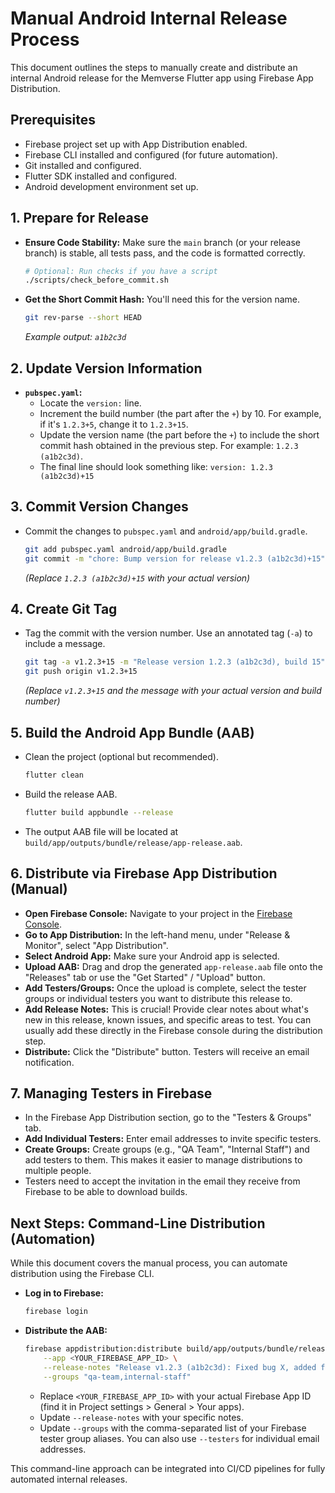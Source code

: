 # Manual Android Internal Release Process

This document outlines the steps to manually create and distribute an internal Android release for
the Memverse Flutter app using Firebase App Distribution.

## Prerequisites

* Firebase project set up with App Distribution enabled.
* Firebase CLI installed and configured (for future automation).
* Git installed and configured.
* Flutter SDK installed and configured.
* Android development environment set up.

## 1. Prepare for Release

* **Ensure Code Stability:** Make sure the `main` branch (or your release branch) is stable, all
  tests pass, and the code is formatted correctly.
  ```bash
  # Optional: Run checks if you have a script
  ./scripts/check_before_commit.sh
  ```
* **Get the Short Commit Hash:** You'll need this for the version name.
  ```bash
  git rev-parse --short HEAD
  ```
  *Example output: `a1b2c3d`*

## 2. Update Version Information

* **`pubspec.yaml`:**
    * Locate the `version:` line.
    * Increment the build number (the part after the `+`) by 10. For example, if it's `1.2.3+5`,
      change it to `1.2.3+15`.
    * Update the version name (the part before the `+`) to include the short commit hash obtained in
      the previous step. For example: `1.2.3 (a1b2c3d)`.
    * The final line should look something like: `version: 1.2.3 (a1b2c3d)+15`

## 3. Commit Version Changes

* Commit the changes to `pubspec.yaml` and `android/app/build.gradle`.
  ```bash
  git add pubspec.yaml android/app/build.gradle
  git commit -m "chore: Bump version for release v1.2.3 (a1b2c3d)+15"
  ```
  *(Replace `1.2.3 (a1b2c3d)+15` with your actual version)*

## 4. Create Git Tag

* Tag the commit with the version number. Use an annotated tag (`-a`) to include a message.
  ```bash
  git tag -a v1.2.3+15 -m "Release version 1.2.3 (a1b2c3d), build 15"
  git push origin v1.2.3+15
  ```
  *(Replace `v1.2.3+15` and the message with your actual version and build number)*

## 5. Build the Android App Bundle (AAB)

* Clean the project (optional but recommended).
  ```bash
  flutter clean
  ```
* Build the release AAB.
  ```bash
  flutter build appbundle --release
  ```
* The output AAB file will be located at `build/app/outputs/bundle/release/app-release.aab`.

## 6. Distribute via Firebase App Distribution (Manual)

* **Open Firebase Console:** Navigate to your project in
  the [Firebase Console](https://console.firebase.google.com/).
* **Go to App Distribution:** In the left-hand menu, under "Release & Monitor", select "App
  Distribution".
* **Select Android App:** Make sure your Android app is selected.
* **Upload AAB:** Drag and drop the generated `app-release.aab` file onto the "Releases" tab or use
  the "Get Started" / "Upload" button.
* **Add Testers/Groups:** Once the upload is complete, select the tester groups or individual
  testers you want to distribute this release to.
* **Add Release Notes:** This is crucial! Provide clear notes about what's new in this release,
  known issues, and specific areas to test. You can usually add these directly in the Firebase
  console during the distribution step.
* **Distribute:** Click the "Distribute" button. Testers will receive an email notification.

## 7. Managing Testers in Firebase

* In the Firebase App Distribution section, go to the "Testers & Groups" tab.
* **Add Individual Testers:** Enter email addresses to invite specific testers.
* **Create Groups:** Create groups (e.g., "QA Team", "Internal Staff") and add testers to them. This
  makes it easier to manage distributions to multiple people.
* Testers need to accept the invitation in the email they receive from Firebase to be able to
  download builds.

## Next Steps: Command-Line Distribution (Automation)

While this document covers the manual process, you can automate distribution using the Firebase CLI.

* **Log in to Firebase:**
  ```bash
  firebase login
  ```
* **Distribute the AAB:**
  ```bash
  firebase appdistribution:distribute build/app/outputs/bundle/release/app-release.aab \
      --app <YOUR_FIREBASE_APP_ID> \
      --release-notes "Release v1.2.3 (a1b2c3d): Fixed bug X, added feature Y." \
      --groups "qa-team,internal-staff"
  ```
    * Replace `<YOUR_FIREBASE_APP_ID>` with your actual Firebase App ID (find it in Project
      settings > General > Your apps).
    * Update `--release-notes` with your specific notes.
    * Update `--groups` with the comma-separated list of your Firebase tester group aliases. You can
      also use `--testers` for individual email addresses.

This command-line approach can be integrated into CI/CD pipelines for fully automated internal
releases.
